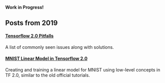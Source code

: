 **Work in Progress!**


## Posts from 2019

#### [Tensorflow 2.0 Pitfalls](posts/jens/2019/001_tf20_pitfalls/index.html)
A list of commonly seen issues along with solutions.

#### [MNIST Linear Model in Tensorflow 2.0](posts/jens/2019/002_tf20_basic_mnist_index.html)
Creating and training a linear model for MNIST using low-level concepts in 
TF 2.0, similar to the old official tutorials.
